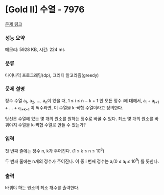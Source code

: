 # [Gold II] 수열 - 7976 

[문제 링크](https://www.acmicpc.net/problem/7976) 

### 성능 요약

메모리: 5928 KB, 시간: 224 ms

### 분류

다이나믹 프로그래밍(dp), 그리디 알고리즘(greedy)

### 문제 설명

<p>정수 수열 a<sub>1</sub>, a<sub>2</sub>, ..., a<sub>n</sub>이 있을 때, 1 ≤ i ≤ n − k + 1 인 모든 정수 i에 대해서, a<sub>i</sub> + a<sub>i+1</sub> + ... + a<sub>i+k−1</sub> 이 짝수라면, 이 수열을 k-짝합 수열이라고 정의한다.</p>

<p>당신은 수열에 있는 몇 개의 원소를 원하는 정수로 바꿀 수 있다. 최소 몇 개의 원소를 바꿔야지 수열을 k-짝합 수열로 만들 수 있는가?</p>

### 입력 

 <p>첫 번째 줄에는 정수 n, k가 주어진다. (1 ≤ k ≤ n ≤ 10<sup>6</sup>)</p>

<p>두 번째 줄에는 n개의 정수가 주어진다. 이 중 i 번째 정수는 a<sub>i</sub>(0 ≤ a<sub>i</sub> ≤ 10<sup>9</sup>) 를 뜻한다.</p>

### 출력 

 <p>바꿔야 하는 원소의 최소 개수를 출력한다.</p>

